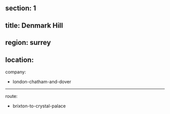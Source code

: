 section: 1
----
title: Denmark Hill
----
region: surrey
----
location: 
----
company:
- london-chatham-and-dover
----
route:
- brixton-to-crystal-palace
